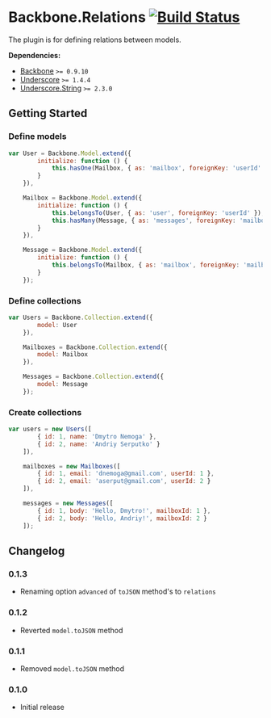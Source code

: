 ﻿[lnk]: https://travis-ci.org/DreamTheater/Backbone.Relations
[img]: https://secure.travis-ci.org/DreamTheater/Backbone.Relations.png

# Backbone.Relations [![Build Status][img]][lnk]
The plugin is for defining relations between models.

**Dependencies:**

  - [Backbone](https://github.com/documentcloud/backbone) `>= 0.9.10`
  - [Underscore](https://github.com/documentcloud/underscore) `>= 1.4.4`
  - [Underscore.String](https://github.com/epeli/underscore.string) `>= 2.3.0`

## Getting Started
### Define models
```js
var User = Backbone.Model.extend({
        initialize: function () {
            this.hasOne(Mailbox, { as: 'mailbox', foreignKey: 'userId' });
        }
    }),

    Mailbox = Backbone.Model.extend({
        initialize: function () {
            this.belongsTo(User, { as: 'user', foreignKey: 'userId' });
            this.hasMany(Message, { as: 'messages', foreignKey: 'mailboxId' });
        }
    }),

    Message = Backbone.Model.extend({
        initialize: function () {
            this.belongsTo(Mailbox, { as: 'mailbox', foreignKey: 'mailboxId' });
        }
    });
```

### Define collections
```js
var Users = Backbone.Collection.extend({
        model: User
    }),

    Mailboxes = Backbone.Collection.extend({
        model: Mailbox
    }),

    Messages = Backbone.Collection.extend({
        model: Message
    });
```

### Create collections
```js
var users = new Users([
        { id: 1, name: 'Dmytro Nemoga' },
        { id: 2, name: 'Andriy Serputko' }
    ]),

    mailboxes = new Mailboxes([
        { id: 1, email: 'dnemoga@gmail.com', userId: 1 },
        { id: 2, email: 'aserput@gmail.com', userId: 2 }
    ]),

    messages = new Messages([
        { id: 1, body: 'Hello, Dmytro!', mailboxId: 1 },
        { id: 2, body: 'Hello, Andriy!', mailboxId: 2 }
    ]);
```

## Changelog
### 0.1.3
  - Renaming option `advanced` of `toJSON` method's to `relations`

### 0.1.2
  - Reverted `model.toJSON` method

### 0.1.1
  - Removed `model.toJSON` method

### 0.1.0
  - Initial release
